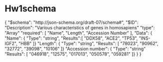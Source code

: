 # Hw1schema
{
"$schema": "http://json-schema.org/draft-07/schema#",
"$ID": 
"Description": "Various characteristics of genes in homosapiens"
"type": "Array"
"required": [
"Name",
"Length",
"Accession Number"
],
"Data": {
"Name": {
"Type": "string",
"Results":[
"DDX58",
"ACE2",
"TP53",
"INS-IGF2",
"HBB"
]}
"Length": {
"Type": "string",
"Results": [
"78023",
"90962",
"32772",
"39098",
"10106"
]}
"Accession number": {
"Type": "string"
"Results": [
"046918",
"12575",
"017013",
"050578",
"059281"
]}
}
}
